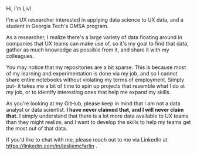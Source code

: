 Hi, I’m Liv! 

I'm a UX researcher interested in applying data science to UX data, and a student in Georgia Tech's OMSA program. 

As a researcher, I realize there's a large variety of data floating around in companies that UX teams can make use of, so it's my goal to find that data, gather as much knowledge as possible from it, and share it with my colleagues.

You may notice that my repositories are a bit sparse. This is because most of my learning and experimentation is done via my job, and so I cannot share entire notebooks without violating my terms of employment. Simply put- it takes me a bit of time to spin up projects that resemble what I do at my job, or to identify interesting ones that help me expand my skills.

As you're looking at my GitHub, please keep in mind that I am not a data analyst or data scientist. __I have never claimed that, and I will never claim that.__ I simply understand that there is a lot more data available to UX teams than they might realize, and I want to develop the skills to help my teams get the most out of that data.

If you'd like to chat with me, please reach out to me via LinkedIn at https://linkedin.com/in/lesliemcfarlin . 

<!---
lammypi/lammypi is a ✨ special ✨ repository because its `README.md` (this file) appears on your GitHub profile.
You can click the Preview link to take a look at your changes.
--->
